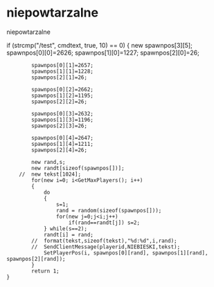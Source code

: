 niepowtarzalne
==============

niepowtarzalne

  if (strcmp("/test", cmdtext, true, 10) == 0)
	{
			new spawnpos[3][5];
			spawnpos[0][0]=2626;
			spawnpos[1][0]=1227;
			spawnpos[2][0]=26;
			
			spawnpos[0][1]=2657;
			spawnpos[1][1]=1228;
			spawnpos[2][1]=26;
			
			spawnpos[0][2]=2662;
			spawnpos[1][2]=1195;
			spawnpos[2][2]=26;
			
			spawnpos[0][3]=2632;
			spawnpos[1][3]=1196;
			spawnpos[2][3]=26;
			
			spawnpos[0][4]=2647;
			spawnpos[1][4]=1211;
			spawnpos[2][4]=26;

			new rand,s;
			new randt[sizeof(spawnpos[])];
		//	new tekst[1024];
			for(new i=0; i<GetMaxPlayers(); i++)
			{
				do
				{
					s=1;
					rand = random(sizeof(spawnpos[]));
					for(new j=0;j<i;j++)
						if(rand==randt[j]) s=2;
				} while(s==2);
				randt[i] = rand;
			//	format(tekst,sizeof(tekst),"%d:%d",i,rand);
			//	SendClientMessage(playerid,NIEBIESKI,tekst);
				SetPlayerPos(i, spawnpos[0][rand], spawnpos[1][rand], spawnpos[2][rand]);
			}
			return 1;
	}
